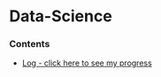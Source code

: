 # Data-Science
### Contents

* [Log - click here to see my progress](https://github.com/AprajitaChhawi/Data-Science/blob/master/simple%20linear%20regression.ipynb)

